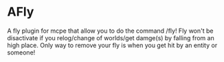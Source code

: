 # AFly
A fly plugin for mcpe that allow you to do the command /fly! Fly won't be disactivate if you relog/change of worlds/get damge(s) by falling from an high place. Only way to remove your fly is when you get hit by an entity or someone!
